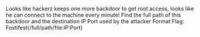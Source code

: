Looks like hackerz keeps one more backdoor to get root access, looks like he can connect to the machine every minute! Find the full path of this backdoor and the destination IP Port used by the attacker Format Flag: Fostifest{/full/path/file:IP:Port}
